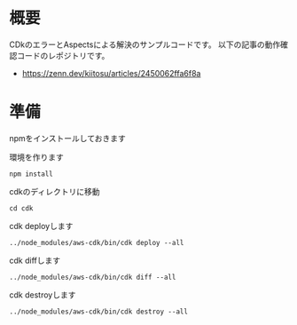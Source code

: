 # 概要
CDkのエラーとAspectsによる解決のサンプルコードです。
以下の記事の動作確認コードのレポジトリです。
- https://zenn.dev/kiitosu/articles/2450062ffa6f8a

# 準備
npmをインストールしておきます

環境を作ります
```shell
npm install
```

cdkのディレクトリに移動
```shell
cd cdk
```

cdk deployします
```shell
../node_modules/aws-cdk/bin/cdk deploy --all
```

cdk diffします
```shell
../node_modules/aws-cdk/bin/cdk diff --all
```

cdk destroyします
```shell
../node_modules/aws-cdk/bin/cdk destroy --all
```